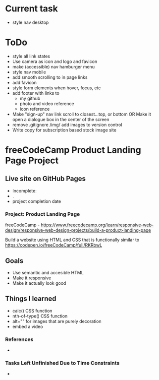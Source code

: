 # Current task
 - style nav desktop

# ToDo
 - style all link states
 - Use camera as icon and logo and favicon
 - make (accessible) nav hamburger menu
 - style nav mobile
 - add smooth scrolling to in page links
 - add favicon
 - style form elements when hover, focus, etc
 - add footer with links to
   - my github
   - photo and video reference
   - icon reference
 - Make "sign-up" nav link scroll to closest...top, or bottom
   OR
   Make it open a dialogue box in the center of the screen
 - remove .gitignore /img/ add images to version control
 - Write copy for subscription based stock image site

# freeCodeCamp Product Landing Page Project

## Live site on GitHub Pages
 - Incomplete:
  - . 
 - project completion date
 
### Project: Product Landing Page
freeCodeCamp - https://www.freecodecamp.org/learn/responsive-web-design/responsive-web-design-projects/build-a-product-landing-page

Build a website using HTML and CSS that is functionally similar to https://codepen.io/freeCodeCamp/full/RKRbwL

## Goals
 - Use semantic and accesible HTML
 - Make it responsive
 - Make it actually look good
 
## Things I learned
- calc() CSS function
- nth-of-type() CSS function
- alt="" for images that are purely decoration
- embed a video

### References
- 

### Tasks Left Unfinished Due to Time Constraints
- 
